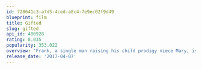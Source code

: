 ```yaml
---
id: 728641c3-a7d5-4ced-a8c4-7e9ec02f9d49
blueprint: film
title: Gifted
slug: gifted
api_id: 400928
rating: 8.035
popularity: 353.022
overview: 'Frank, a single man raising his child prodigy niece Mary, is drawn into a custody battle with his mother.'
release_date: '2017-04-07'
---
```

